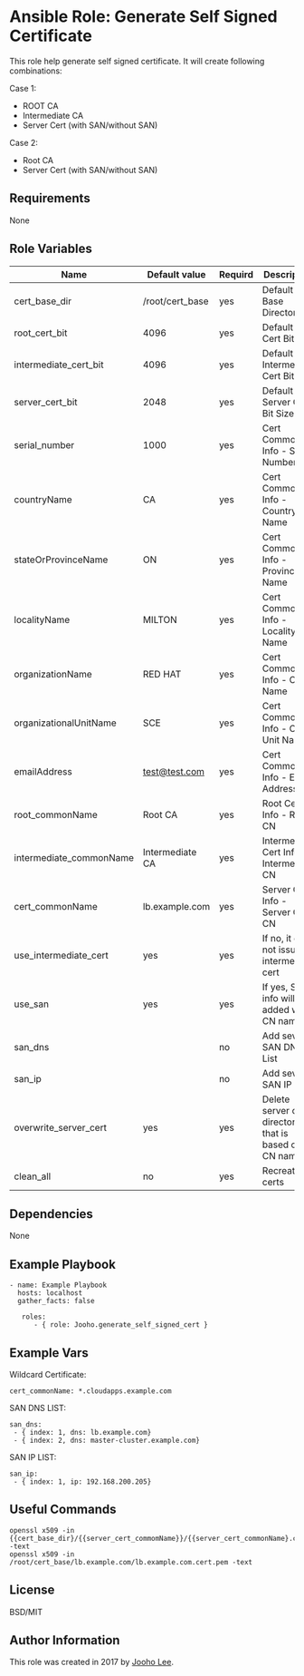 Ansible Role: Generate Self Signed Certificate
=========

This role help generate self signed certificate. It will create following combinations:

Case 1:
- ROOT CA
- Intermediate CA
- Server Cert (with SAN/without SAN)

Case 2:
- Root CA
- Server Cert (with SAN/without SAN)


Requirements
------------
None

Role Variables
--------------

| Name                      | Default value                         |        Requird       | Description                                                                 |
|---------------------------|---------------------------------------|----------------------|-----------------------------------------------------------------------------|
| cert_base_dir             | /root/cert_base                       |         yes          | Default Cert Base Directory                                                 |
| root_cert_bit             | 4096                                  |         yes          | Default Root Cert Bit Size                                                  |
| intermediate_cert_bit     | 4096                                  |         yes          | Default Intermediate Cert Bit Size                                          |
| server_cert_bit           | 2048                                  |         yes          | Default Server Cert Bit Size                                                |
| serial_number             | 1000                                  |         yes          | Cert Common Info - Serial Number                                            |
| countryName               | CA                                    |         yes          | Cert Common Info - Country Name                                             |
| stateOrProvinceName       | ON                                    |         yes          | Cert Common Info - Province Name                                            |
| localityName              | MILTON                                |         yes          | Cert Common Info - Locality Name                                            |
| organizationName          | RED HAT                               |         yes          | Cert Common Info - Org Name                                                 |
| organizationalUnitName    | SCE                                   |         yes          | Cert Common Info - Org Unit Name                                            |
| emailAddress              | test@test.com                         |         yes          | Cert Common Info - Email Address                                            |
| root_commonName           | Root CA                               |         yes          | Root Cert Info - Root CN                                                    |
| intermediate_commonName   | Intermediate CA                       |         yes          | Intermediate Cert Info - Intermediate CN                                    |
| cert_commonName           | lb.example.com                        |         yes          | Server Cert Info - Server Cert CN                                           |
| use_intermediate_cert     | yes                                   |         yes          | If no, it does not issue intermediate cert                                  |
| use_san                   | yes                                   |         yes          | If yes, SAN info will be added with CN name                                 |
| san_dns                   |                                       |         no           | Add several SAN DNS List                                                    |
| san_ip                    |                                       |         no           | Add several SAN IP List                                                     |
| overwrite_server_cert     | yes                                   |         yes          | Delete server cert directory that is based on CN name                       |
| clean_all                 | no                                    |         yes          | Recreate all certs                                                          |



Dependencies
------------

None



Example Playbook
----------------
~~~
- name: Example Playbook
  hosts: localhost
  gather_facts: false

   roles:
      - { role: Jooho.generate_self_signed_cert }

~~~

Example Vars
------------
Wildcard Certificate:
~~~
cert_commonName: *.cloudapps.example.com
~~~

SAN DNS LIST:
~~~
san_dns:
 - { index: 1, dns: lb.example.com}
 - { index: 2, dns: master-cluster.example.com}
~~~

SAN IP LIST:
~~~
san_ip:
 - { index: 1, ip: 192.168.200.205}
~~~


Useful Commands
---------------
~~~
openssl x509 -in {{cert_base_dir}/{{server_cert_commomName}}/{{server_cert_commonName}.cert.pem -text
openssl x509 -in /root/cert_base/lb.example.com/lb.example.com.cert.pem -text
~~~

License
-------

BSD/MIT

Author Information
------------------

This role was created in 2017 by [Jooho Lee](http://github.com/jooho).


